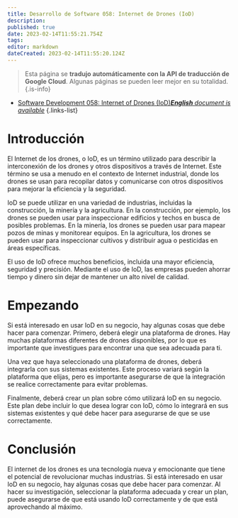 ```yaml
---
title: Desarrollo de Software 058: Internet de Drones (IoD)
description: 
published: true
date: 2023-02-14T11:55:21.754Z
tags: 
editor: markdown
dateCreated: 2023-02-14T11:55:20.124Z
---
```


> Esta página se **tradujo automáticamente con la API de traducción de Google Cloud**.
Algunas páginas se pueden leer mejor en su totalidad.{.is-info}



- [Software Development 058: Internet of Drones (IoD)***English** document is available*](/en/Knowledge-base/Software-Development/Learning/software-development-058-internet-of-drones-iod)
{.links-list}


# Introducción

El Internet de los drones, o IoD, es un término utilizado para describir la interconexión de los drones y otros dispositivos a través de Internet. Este término se usa a menudo en el contexto de Internet industrial, donde los drones se usan para recopilar datos y comunicarse con otros dispositivos para mejorar la eficiencia y la seguridad.

IoD se puede utilizar en una variedad de industrias, incluidas la construcción, la minería y la agricultura. En la construcción, por ejemplo, los drones se pueden usar para inspeccionar edificios y techos en busca de posibles problemas. En la minería, los drones se pueden usar para mapear pozos de minas y monitorear equipos. En la agricultura, los drones se pueden usar para inspeccionar cultivos y distribuir agua o pesticidas en áreas específicas.

El uso de IoD ofrece muchos beneficios, incluida una mayor eficiencia, seguridad y precisión. Mediante el uso de IoD, las empresas pueden ahorrar tiempo y dinero sin dejar de mantener un alto nivel de calidad.

# Empezando

Si está interesado en usar IoD en su negocio, hay algunas cosas que debe hacer para comenzar. Primero, deberá elegir una plataforma de drones. Hay muchas plataformas diferentes de drones disponibles, por lo que es importante que investigues para encontrar una que sea adecuada para ti.

Una vez que haya seleccionado una plataforma de drones, deberá integrarla con sus sistemas existentes. Este proceso variará según la plataforma que elijas, pero es importante asegurarse de que la integración se realice correctamente para evitar problemas.

Finalmente, deberá crear un plan sobre cómo utilizará IoD en su negocio. Este plan debe incluir lo que desea lograr con IoD, cómo lo integrará en sus sistemas existentes y qué debe hacer para asegurarse de que se use correctamente.

# Conclusión

El internet de los drones es una tecnología nueva y emocionante que tiene el potencial de revolucionar muchas industrias. Si está interesado en usar IoD en su negocio, hay algunas cosas que debe hacer para comenzar. Al hacer su investigación, seleccionar la plataforma adecuada y crear un plan, puede asegurarse de que está usando IoD correctamente y de que está aprovechando al máximo.